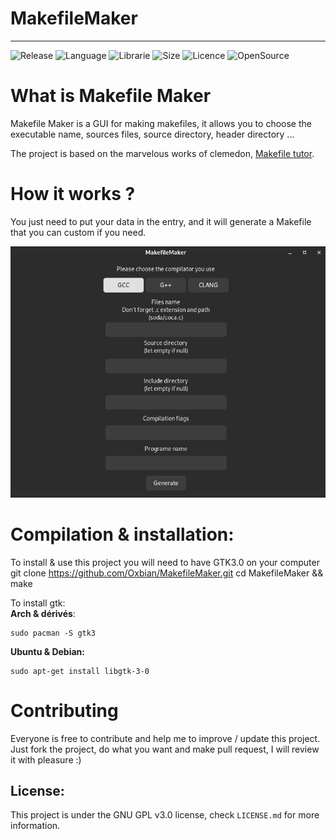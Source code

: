 # MakefileMaker
-------------

![Release](https://img.shields.io/badge/Release-v1.0-brightgreen?style=for-the-badge)
![Language](https://img.shields.io/badge/Language-C-blue?style=for-the-badge)
![Librarie](https://img.shields.io/badge/Librarie-Gtk-green?style=for-the-badge)
![Size](https://img.shields.io/github/repo-size/Oxbian/MakefileMaker?label=SIZE&style=for-the-badge)
![Licence](https://img.shields.io/github/license/Oxbian/MakefileMaker?style=for-the-badge)
![OpenSource](https://img.shields.io/badge/OpenSource-blue?style=for-the-badge&logo=opencollective&logoColor=white)


# What is Makefile Maker

Makefile Maker is a GUI for making makefiles, it allows you to choose the executable name, sources files, source directory, header directory ...

The project is based on the marvelous works of clemedon, [Makefile tutor](https://github.com/clemedon/Makefile_tutor).

# How it works ?

You just need to put your data in the entry, and it will generate a Makefile that you can custom if you need.

![MakefileMaker](assets/screenshots/MakefileMaker.png)

# Compilation & installation:  

To install & use this project you will need to have GTK3.0 on your computer
    git clone https://github.com/Oxbian/MakefileMaker.git
    cd MakefileMaker && make

To install gtk:  
__Arch & dérivés__:
    
    sudo pacman -S gtk3
__Ubuntu & Debian:__
    
    sudo apt-get install libgtk-3-0

# Contributing

Everyone is free to contribute and help me to improve / update this project. 
Just fork the project, do what you want and make pull request, I will review it with pleasure :)


## License:  
This project is under the GNU GPL v3.0 license, check `LICENSE.md` for more information.

